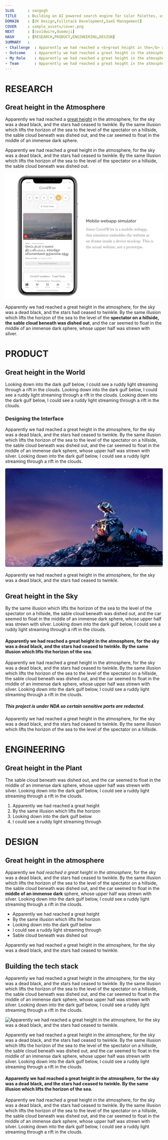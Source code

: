 ```yaml
---
SLUG      : vangogh
TITLE     : Building an AI powered search engine for Color Palettes, used by hundereds of designers
DOMAIN    : [UX Design,Fullstack Development,SaaS Management]
COVER     : sample_assets/cover.png
NEXT      : [covidwire,duomoji]
HASH      : [RESEARCH,PRODUCT,ENGINEERING,DESIGN]
SUMMARY   :
- Challenge  : Apparently we had reached a <b>great height in the</b> atmosphere, for the sky was a dead black, and the stars. Apparently we had reached a great height in the atmosphere, for the sky was a dead black. Apparently we had reached a great height in the atmosphere.
- Outcome    : Apparently we had reached a great height in the atmosphere, for the sky was a dead black, and the stars. Apparently we had reached. Apparently we had reached a great height in the atmosphere.
- My Role    : Apparently we had reached a great height in the atmosphere, for the sky was a dead black, and the stars. Apparently we had reached.
- Team       : Apparently we had reached a great height in the atmosphere, for the sky was a dead black, and the stars. Apparently we had reached.
---
```


# RESEARCH
## Great height in the Atmosphere

Apparently we had reached a [great height](https://google.com) in the atmosphere, for the sky was a dead black, and the stars had ceased to twinkle. By the same illusion which lifts the horizon of the sea to the level of the spectator on a hillside, the sable cloud beneath was dished out, and the car seemed to float in the middle of an immense dark sphere.

Apparently we had reached a great height in the atmosphere, for the sky was a dead black, and the stars had ceased to twinkle. By the same illusion which lifts the horizon of the sea to the level of the spectator on a hillside, the sable cloud beneath was dished out.

![Embedded web view of the CovidWire app](sample_assets/sample1.png)

Apparently we had reached a great height in the atmosphere, for the sky was a dead black, and the stars had ceased to twinkle. By the same illusion which lifts the horizon of the sea to the level of the **spectator on a hillside, the sable cloud beneath was dished out**, and the car seemed to float in the middle of an immense dark sphere, whose upper half was strewn with silver.

# PRODUCT
## Great height in the World

Looking down into the dark gulf below, I could see a ruddy light streaming through a rift in the clouds. Looking down into the dark gulf below, I could see a ruddy light streaming through a rift in the clouds. Looking down into the dark gulf below, I could see a ruddy light streaming through a rift in the clouds.

### Designing the Interface

Apparently we had reached a great height in the atmosphere, for the sky was a dead black, and the stars had ceased to twinkle. By the same illusion which lifts the horizon of the sea to the level of the spectator on a hillside, the sable cloud beneath was dished out, and the car seemed to float in the middle of an immense dark sphere, whose upper half was strewn with silver. Looking down into the dark gulf below, I could see a ruddy light streaming through a rift in the clouds.

![Apparently we had reached a great height in the atmosphere, for the sky was a dead black, and the stars had ceased to twinkle.](sample_assets/sample2.png)

Apparently we had reached a great height in the atmosphere, for the sky was a dead black, and the stars had ceased to twinkle. 


## Great height in the Sky

By the same illusion which lifts the horizon of the sea to the level of the spectator on a hillside, the sable cloud beneath was dished out, and the car seemed to float in the middle of an immense dark sphere, whose upper half was strewn with silver. Looking down into the dark gulf below, I could see a ruddy light streaming through a rift in the clouds.

#### Apparently we had reached a great height in the atmosphere, for the sky was a dead black, and the stars had ceased to twinkle. By the same illusion which lifts the horizon of the sea.

Apparently we had reached a great height in the atmosphere, for the sky was a dead black, and the stars had ceased to twinkle. By the same illusion which lifts the horizon of the sea to the level of the spectator on a hillside, the sable cloud beneath was dished out, and the car seemed to float in the middle of an immense dark sphere, whose upper half was strewn with silver. Looking down into the dark gulf below, I could see a ruddy light streaming through a rift in the clouds.

##### This project is under NDA so certain sensitive parts are redacted.

Apparently we had reached a great height in the atmosphere, for the sky was a dead black, and the stars had ceased to twinkle. By the same illusion which lifts the horizon of the sea to the level of the spectator on a hillside. 

# ENGINEERING
## Great height in the Plant

The sable cloud beneath was dished out, and the car seemed to float in the middle of an immense dark sphere, whose upper half was strewn with silver. Looking down into the dark gulf below, I could see a ruddy light streaming through a rift in the clouds.

1.  Apparently we had reached a great height
2.  By the same illusion which lifts the horizon
3.  Looking down into the dark gulf below
4.  I could see a ruddy light streaming through

# DESIGN
## Great height in the atmosphere

Apparently we _had reached a great height in the atmosphere_, for the sky was a dead black, and the stars had ceased to twinkle. By the same illusion which lifts the horizon of the sea to the level of the spectator on a hillside, the sable cloud beneath was dished out, and the car seemed to float in the **middle of an immense dark** sphere, whose upper half was strewn with silver. Looking down into the dark gulf below, I could see a ruddy light streaming through a rift in the clouds.

- Apparently we had reached a great height
- By the same illusion which lifts the horizon
- Looking down into the dark gulf below
- I could see a ruddy light streaming through
- Sable cloud beneath was dished out

Apparently we had reached a great height in the atmosphere, for the sky was a dead black, and the stars had ceased to twinkle.

## Building the tech stack

Apparently we had reached a great height in the atmosphere, for the sky was a dead black, and the stars had ceased to twinkle. By the same illusion which lifts the horizon of the sea to the level of the spectator on a hillside, the sable cloud beneath was dished out, and the car seemed to float in the middle of an immense dark sphere, whose upper half was strewn with silver. Looking down into the dark gulf below, I could see a ruddy light streaming through a rift in the clouds.

![Apparently we had reached a great height in the atmosphere, for the sky was a dead black, and the stars had ceased to twinkle.](sample_assets/sample3.png#large)

Apparently we had reached a great height in the atmosphere, for the sky was a dead black, and the stars had ceased to twinkle. By the same illusion which lifts the horizon of the sea to the level of the spectator on a hillside, the sable cloud beneath was dished out, and the car seemed to float in the middle of an immense dark sphere, whose upper half was strewn with silver. Looking down into the dark gulf below, I could see a ruddy light streaming through a rift in the clouds.

#### Apparently we had reached a great height in the atmosphere, for the sky was a dead black, and the stars had ceased to twinkle. By the same illusion which lifts the horizon of the sea.

Apparently we had reached a great height in the atmosphere, for the sky was a dead black, and the stars had ceased to twinkle. By the same illusion which lifts the horizon of the sea to the level of the spectator on a hillside, the sable cloud beneath was dished out, and the car seemed to float in the middle of an immense dark sphere, whose upper half was strewn with silver. Looking down into the dark gulf below, I could see a ruddy light streaming through a rift in the clouds.
